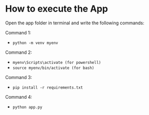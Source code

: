 # How to execute the App
Open the app folder in terminal and write the following commands:

Command 1:

- `python -m venv myenv`

Command 2:

- `myenv\Scripts\activate (for powershell)`
- `source myenv/bin/activate (for bash)`
  
Command 3:

- `pip install -r requirements.txt`

Command 4:

- `python app.py`
